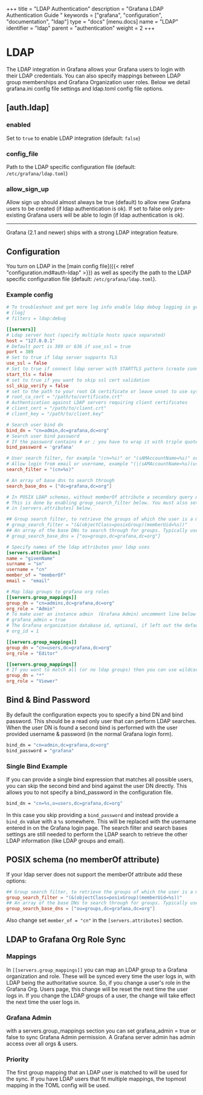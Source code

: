 +++
title = "LDAP Authentication"
description = "Grafana LDAP Authentication Guide "
keywords = ["grafana", "configuration", "documentation", "ldap"]
type = "docs"
[menu.docs]
name = "LDAP"
identifier = "ldap"
parent = "authentication"
weight = 2
+++

# LDAP

The LDAP integration in Grafana allows your Grafana users to login with their LDAP credentials. You can also specify mappings between LDAP
group memberships and Grafana Organization user roles. Below we detail grafana.ini config file
settings and ldap.toml config file options.

## [auth.ldap]

### enabled
Set to `true` to enable LDAP integration (default: `false`)

### config_file
Path to the LDAP specific configuration file (default: `/etc/grafana/ldap.toml`)

### allow_sign_up

Allow sign up should almost always be true (default) to allow new Grafana users to be created (if ldap authentication is ok). If set to
false only pre-existing Grafana users will be able to login (if ldap authentication is ok).

<hr>

Grafana (2.1 and newer) ships with a strong LDAP integration feature.
## Configuration
You turn on LDAP in the [main config file]({{< relref "configuration.md#auth-ldap" >}}) as well as specify the path to the LDAP
specific configuration file (default: `/etc/grafana/ldap.toml`).

### Example config

```toml
# To troubleshoot and get more log info enable ldap debug logging in grafana.ini
# [log]
# filters = ldap:debug

[[servers]]
# Ldap server host (specify multiple hosts space separated)
host = "127.0.0.1"
# Default port is 389 or 636 if use_ssl = true
port = 389
# Set to true if ldap server supports TLS
use_ssl = false
# Set to true if connect ldap server with STARTTLS pattern (create connection in insecure, then upgrade to secure connection with TLS)
start_tls = false
# set to true if you want to skip ssl cert validation
ssl_skip_verify = false
# set to the path to your root CA certificate or leave unset to use system defaults
# root_ca_cert = "/path/to/certificate.crt"
# Authentication against LDAP servers requiring client certificates
# client_cert = "/path/to/client.crt"
# client_key = "/path/to/client.key"

# Search user bind dn
bind_dn = "cn=admin,dc=grafana,dc=org"
# Search user bind password
# If the password contains # or ; you have to wrap it with triple quotes. Ex """#password;"""
bind_password = 'grafana'

# User search filter, for example "(cn=%s)" or "(sAMAccountName=%s)" or "(uid=%s)"
# Allow login from email or username, example "(|(sAMAccountName=%s)(userPrincipalName=%s))"
search_filter = "(cn=%s)"

# An array of base dns to search through
search_base_dns = ["dc=grafana,dc=org"]

# In POSIX LDAP schemas, without memberOf attribute a secondary query must be made for groups.
# This is done by enabling group_search_filter below. You must also set member_of= "cn"
# in [servers.attributes] below.

## Group search filter, to retrieve the groups of which the user is a member (only set if memberOf attribute is not available)
# group_search_filter = "(&(objectClass=posixGroup)(memberUid=%s))"
## An array of the base DNs to search through for groups. Typically uses ou=groups
# group_search_base_dns = ["ou=groups,dc=grafana,dc=org"]

# Specify names of the ldap attributes your ldap uses
[servers.attributes]
name = "givenName"
surname = "sn"
username = "cn"
member_of = "memberOf"
email =  "email"

# Map ldap groups to grafana org roles
[[servers.group_mappings]]
group_dn = "cn=admins,dc=grafana,dc=org"
org_role = "Admin"
# To make user an instance admin  (Grafana Admin) uncomment line below
# grafana_admin = true
# The Grafana organization database id, optional, if left out the default org (id 1) will be used.  Setting this allows for multiple group_dn's to be assigned to the same org_role provided the org_id differs
# org_id = 1

[[servers.group_mappings]]
group_dn = "cn=users,dc=grafana,dc=org"
org_role = "Editor"

[[servers.group_mappings]]
# If you want to match all (or no ldap groups) then you can use wildcard
group_dn = "*"
org_role = "Viewer"

```

## Bind & Bind Password

By default the configuration expects you to specify a bind DN and bind password. This should be a read only user that can perform LDAP searches.
When the user DN is found a second bind is performed with the user provided username & password (in the normal Grafana login form).

```bash
bind_dn = "cn=admin,dc=grafana,dc=org"
bind_password = "grafana"
```

### Single Bind Example

If you can provide a single bind expression that matches all possible users, you can skip the second bind and bind against the user DN directly.
This allows you to not specify a bind_password in the configuration file.

```bash
bind_dn = "cn=%s,o=users,dc=grafana,dc=org"
```

In this case you skip providing a `bind_password` and instead provide a `bind_dn` value with a `%s` somewhere. This will be replaced with the username entered in on the Grafana login page.
The search filter and search bases settings are still needed to perform the LDAP search to retrieve the other LDAP information (like LDAP groups and email).

## POSIX schema (no memberOf attribute)
If your ldap server does not support the memberOf attribute add these options:

```toml
## Group search filter, to retrieve the groups of which the user is a member (only set if memberOf attribute is not available)
group_search_filter = "(&(objectClass=posixGroup)(memberUid=%s))"
## An array of the base DNs to search through for groups. Typically uses ou=groups
group_search_base_dns = ["ou=groups,dc=grafana,dc=org"]
```

Also change set `member_of = "cn"` in the `[servers.attributes]` section.


## LDAP to Grafana Org Role Sync

### Mappings
In `[[servers.group_mappings]]` you can map an LDAP group to a Grafana organization
and role.  These will be synced every time the user logs in, with LDAP being
the authoritative source.  So, if you change a user's role in the Grafana Org.
Users page, this change will be reset the next time the user logs in. If you
change the LDAP groups of a user, the change will take effect the next
time the user logs in.

### Grafana Admin
with a servers.group_mappings section you can set grafana_admin = true or false to sync Grafana Admin permission. A Grafana server admin has admin access over all orgs &
users.

### Priority
The first group mapping that an LDAP user is matched to will be used for the sync. If you have LDAP users that fit multiple mappings, the topmost mapping in the TOML config will be used.



